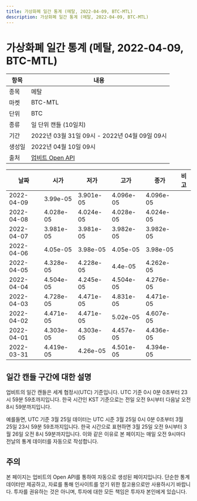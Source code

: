 ```yaml
---
title: 가상화폐 일간 통계 (메탈, 2022-04-09, BTC-MTL)
description: 가상화폐 일간 통계 (메탈, 2022-04-09, BTC-MTL)
---
```



가상화폐 일간 통계 (메탈, 2022-04-09, BTC-MTL)
===

|항목|내용|
|--|--|
|종목|메탈|
|마켓|BTC-MTL|
|단위|BTC|
|종류|일 단위 캔들 (10일치)|
|기간|2022년 03월 31일 09시 - 2022년 04월 09일 09시|
|생성일|2022년 04월 10일 09시|
|출처|[업비트 Open API](https://docs.upbit.com)|


|날짜|시가|저가|고가|종가|비고|
|--|--|--|--|--|--|
|2022-04-09|3.99e-05|3.901e-05|4.096e-05|4.096e-05|    |
|2022-04-08|4.028e-05|4.024e-05|4.028e-05|4.024e-05|    |
|2022-04-07|3.981e-05|3.981e-05|3.982e-05|3.982e-05|    |
|2022-04-06|4.05e-05|3.98e-05|4.05e-05|3.98e-05|    |
|2022-04-05|4.328e-05|4.228e-05|4.4e-05|4.262e-05|    |
|2022-04-04|4.504e-05|4.245e-05|4.504e-05|4.276e-05|    |
|2022-04-03|4.728e-05|4.471e-05|4.831e-05|4.471e-05|    |
|2022-04-02|4.471e-05|4.471e-05|5.02e-05|4.607e-05|    |
|2022-04-01|4.303e-05|4.303e-05|4.457e-05|4.436e-05|    |
|2022-03-31|4.419e-05|4.26e-05|4.501e-05|4.394e-05|    |


일간 캔들 구간에 대한 설명
---


업비트의 일간 캔들은 세계 협정시(UTC) 기준입니다. 
UTC 기준 0시 0분 0초부터 23시 59분 59초까지입니다. 
한국 시간인 KST 기준으로는 전일 오전 9시부터 다음날 오전 8시 59분까지입니다. 


예를들면, UTC 기준 3월 25일 데이터는 UTC 시준 3월 25일 0시 0분 0초부터 3월 25일 23시 59분 59초까지입니다. 
한국 시간으로 표현하면 3월 25일 오전 9시부터 3월 26일 오전 8시 59분까지입니다. 
이와 같은 이유로 본 페이지는 매일 오전 9시마다 전날의 통계 데이터를 자동으로 작성합니다. 


주의
---


본 페이지는 업비트의 Open API를 통하여 자동으로 생성된 페이지입니다. 
단순한 통계 데이터만 제공하고, 자료를 통해 인사이트를 얻기 위한 참고용으로만 사용하시기 바랍니다. 
투자를 권유하는 것은 아니며, 투자에 대한 모든 책임은 투자자 본인에게 있습니다. 
